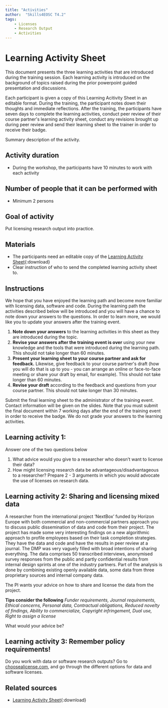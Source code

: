 ```yaml
---
title: "Activities"
author:  "Skills4EOSC T4.2"
tags: 
    - Licenses
    - Research Output
    - Activities
---
```


# Learning Activity Sheet
This document presents the three learning activities that are introduced during the training session. Each learning activity is introduced on the background of topics raised during the prior powerpoint guided presentation and discussions. 

Each participant is given a copy of this Learning Acitivity Sheet in an editable format. During the training, the participant notes down their thoughts and immediate reflections. After the training, the participants have seven days to complete the learning activities, conduct peer review of their course partner's learning activity sheet, conduct any revisions brought up during peer review and send their learning sheet to the trainer in order to receive their badge.

Summary description of the activity.

## Activity duration
- During the workshop, the participants have 10 minutes to work with each activity

## Number of people that it can be performed with
- Minimum 2 persons

## Goal of activity

Put licensing research output into practice.

## Materials
- The participants need an editable copy of the [Learning Activity Sheet](https://github.com/Task-4-2/Open-Licenses-data-code-and-software/blob/main/Learning%20activities_OpenLicences%20(Data%2C%20Code%2C%20Software).docx){:download}
- Clear instruction of who to send the completed learning activity sheet to.

## Instructions

We hope that you have enjoyed the learning path and become more familiar with licensing data, software and code.
During the learning path the activities described below will be introduced and you will have a chance to note down your answers to the questions. In order to learn more, we would like you to update your answers after the training event.

1. **Note down your answers** to the learning activities  in this sheet as they are introduced during the topic.
2. **Revise your answers after the training event is over** using your new knowledge and the tools that were introduced during the learning path. This should not take longer than 60 minutes.
3. **Present your learning sheet to your course partner and ask for feedback.** Likewise, give feedback to your course partner's draft (how you will do that is up to you - you can arrange an online or face-to-face meeting or share your draft by email, for example). This should not take longer than 60 minutes.
4. **Revise your draft** according to the feedback and questions from your course partner. This should not take longer than 30 minutes.

Submit the final learning sheet to the administrator of the training event. Contact information will be given on the slides.
Note that you must submit the final document within 7 working days after the end of the training event in order to receive the badge.
We do not grade your answers to the learning activities.

## Learning activity 1: 
Answer one of the two questions below
1.	What advice would you give to a researcher who doesn’t want to license their data?
2.	How might licensing research data be advantageous/disadvantageous to a researcher?
Prepare 2 - 3 arguments in which you would advocate the use of licenses on research data. 

## Learning activity 2: Sharing and licensing mixed data
A researcher from the international project ‘NextBox’ funded by Horizon Europe with both commercial and non-commercial partners approach you to discuss public dissemination of data and code from their project. The project has made some very interesting findings on a new algorithmic approach to profile employees based on their task completion strategies. They have the data and code and have the results in peer review at a journal. The DMP was very vaguely filled with broad intentions of sharing everything.
The data comprises 50 transcribed interviews, anonymised survey responses from the public and partly confidential results from internal design sprints at one of the industry partners. Part of the analysis is done by combining existing openly available data, some data from three proprietary sources and internal company data.

The PI wants your advice on how to share and license the data from the project.

**Tips consider the following**
*Funder requirements, Journal requirements, Ethical concerns, Personal data, Contractual obligations, Reduced novelty of findings, Ability to commercialize, Copyright infringement, Dual use, Right to assign a license*

What would your advice be?

## Learning activity 3: Remember policy requirements!
Do you work with data or software research outputs? Go to [choosealicense.com](https://choosealicense.com/), and go through the different options for data and software licenses.


## Related sources
- [Learning Activity Sheet](https://github.com/Task-4-2/Open-Licenses-data-code-and-software/blob/main/Learning%20activities_OpenLicences%20(Data%2C%20Code%2C%20Software).docx){:download}

